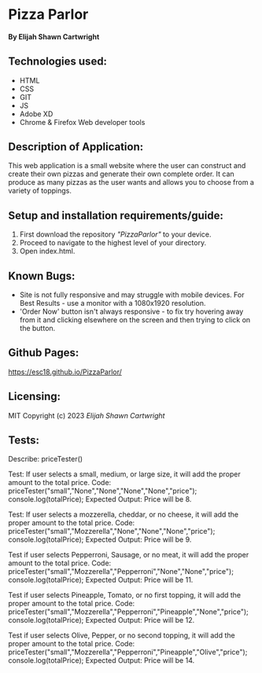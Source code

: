 # Pizza Parlor

#### By Elijah Shawn Cartwright
## Technologies used:
* HTML
* CSS
* GIT
* JS
* Adobe XD
* Chrome & Firefox Web developer tools

## Description of Application:
This web application is a small website where the user can construct and create their own pizzas and generate their own complete order. It can produce as many pizzas as the user wants and allows you to choose from a variety of toppings.

## Setup and installation requirements/guide:
1. First download the repository _"PizzaParlor"_ to your device.
2. Proceed to navigate to the highest level of your directory.
3. Open index.html.

## Known Bugs:
* Site is not fully responsive and may struggle with mobile devices.  For Best Results - use a monitor with a 1080x1920 resolution.
* 'Order Now' button isn't always responsive - to fix try hovering away from it and clicking elsewhere on the screen and then trying to click on the button.

## Github Pages:
https://esc18.github.io/PizzaParlor/

## Licensing:
MIT
Copyright (c) 2023 _Elijah Shawn Cartwright_


## Tests:

Describe: priceTester()

Test: If user selects a small, medium, or large size, it will add the proper amount to the total price.
Code: 
priceTester("small","None","None","None","None","price");
console.log(totalPrice);
Expected Output: Price will be 8.

Test:  If user selects a mozzerella, cheddar, or no cheese, it will add the proper amount to the total price.
Code: 
priceTester("small","Mozzerella","None","None","None","price");
console.log(totalPrice);
Expected Output: Price will be 9.

Test if user selects Pepperroni, Sausage, or no meat, it will add the proper amount to the total price.
Code:
priceTester("small","Mozzerella","Pepperroni","None","None","price");
console.log(totalPrice);
Expected Output: Price will be 11.

Test if user selects Pineapple, Tomato, or no first topping, it will add the proper amount to the total price.
Code:
priceTester("small","Mozzerella","Pepperroni","Pineapple","None","price");
console.log(totalPrice);
Expected Output: Price will be 12.

Test if user selects Olive, Pepper, or no second topping, it will add the proper amount to the total price.
Code:
priceTester("small","Mozzerella","Pepperroni","Pineapple","Olive","price");
console.log(totalPrice);
Expected Output: Price will be 14.